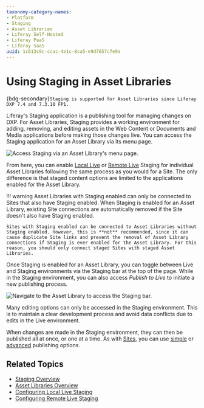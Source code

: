 ```yaml
---
taxonomy-category-names:
- Platform
- Staging
- Asset Libraries
- Liferay Self-Hosted
- Liferay PaaS
- Liferay SaaS
uuid: 1c613c9c-ccac-4e1c-8ca5-e9d7657c7e9a
---
```


# Using Staging in Asset Libraries

{bdg-secondary}`Staging is supported for Asset Libraries since Liferay DXP 7.4 and 7.3.10 FP1.`

Liferay's Staging application is a publishing tool for managing changes on DXP. For Asset Libraries, Staging provides a working environment for adding, removing, and editing assets in the Web Content or Documents and Media applications before making those changes live. You can access the Staging application for an Asset Library via its menu page.

![Access Staging via an Asset Library's menu page.](./using-staging-in-asset-libraries/images/01.png)

From here, you can enable [Local Live](./configuring-local-live-staging.md) or [Remote Live](./configuring-remote-live-staging.md) Staging for individual Asset Libraries following the same process as you would for a Site. The only difference is that staged content options are limited to the applications enabled for the Asset Library.

!!! warning
    Asset Libraries with Staging enabled can only be connected to Sites that also have Staging enabled. When Staging is enabled for an Asset Library, existing Site connections are automatically removed if the Site doesn't also have Staging enabled.

    Sites with Staging enabled can be connected to Asset Libraries without Staging enabled. However, this is **not** recommended, since it can cause duplicate Site links and prevent the removal of Asset Library connections if Staging is ever enabled for the Asset Library. For this reason, you should only connect staged Sites with staged Asset Libraries.

Once Staging is enabled for an Asset Library, you can toggle between Live and Staging environments via the Staging bar at the top of the page. While in the Staging environment, you can also access *Publish to Live* to initiate a new publishing process.

![Navigate to the Asset Library to access the Staging bar.](./using-staging-in-asset-libraries/images/02.png)

Many editing options can only be accessed in the Staging environment. This is to maintain a clear development process and avoid data conflicts due to edits in the Live environment.

When changes are made in the Staging environment, they can then be published all at once, or one at a time. As with [Sites](./site-staging-ui-reference.md#publish-to-live), you can use [simple](./site-staging-ui-reference.md#simple-publishing) or [advanced](./site-staging-ui-reference.md#advanced-publishing) publishing options.

## Related Topics

- [Staging Overview](../staging.md)
- [Asset Libraries Overview](../../../content-authoring-and-management/asset-libraries.md)
- [Configuring Local Live Staging](./configuring-local-live-staging.md)
- [Configuring Remote Live Staging](./configuring-remote-live-staging.md)
